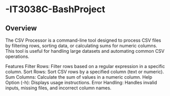 # -IT3038C-BashProject

## Overview
The CSV Processor is a command-line tool designed to process CSV files by filtering rows, sorting data, or calculating sums for numeric columns. This tool is useful for handling large datasets and automating common CSV operations.

Features
Filter Rows: Filter rows based on a regular expression in a specific column.
Sort Rows: Sort CSV rows by a specified column (text or numeric).
Sum Columns: Calculate the sum of values in a numeric column.
Help Option (-h): Displays usage instructions.
Error Handling: Handles invalid inputs, missing files, and incorrect column names.
